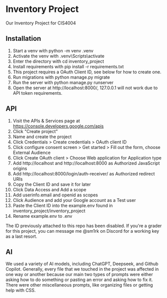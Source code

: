 # Inventory Project
Our Inventory Project for CIS4004

## Installation
1. Start a venv with python -m venv .venv
1. Activate the venv with .venv\Scripts\activate
1. Enter the directory with cd inventory_project
1. Install requirements with pip install -r requirements.txt
1. This project requires a OAuth Client ID, see below for how to create one.
1. Run migrations with python manage.py migrate
1. Run the server with python manage.py runserver
1. Open the server at http://localhost:8000/, 127.0.0.1 will not work due to API token requirements.

## API
1. Visit the APIs & Services page at https://console.developers.google.com/apis
1. Click "Create project"
1. Name and create the project
1. Click Credentials > Create credentials > OAuth client ID
1. Click configure consent screen > Get started > Fill out the form, choose External Audience
1. Click Create OAuth client > Choose Web application for Application type
1. Add http://localhost and http://localhost:8000 as Authorized JavaScript origins
1. Add http://localhost:8000/login/auth-receiver/ as Authorized redirect URIs
1. Copy the Client ID and save it for later
1. Click Data Access and Add a scope
1. Add userinfo.email and openid as scopes
1. Click Audience and add your Google account as a Test user
1. Paste the Client ID into the example.env found in inventory_project/inventory_project
1. Rename example.env to .env

The ID previously attached to this repo has been disabled. If you're a grader for this project, you can message me @sm1rk on Discord for a working key as a last resort.

## AI
We used a variety of AI models, including ChatGPT, Deepseek, and Github Copilot. Generally, every file that we touched in the project was affected in one way or another because our main two types of prompts were either asking how to do something or pasting an error and asking how to fix it. There were other miscellaneous prompts, like organizing files or getting help with CSS.
